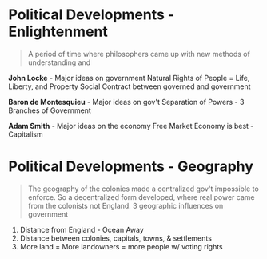 # Political Developments - Enlightenment
> A period of time where philosophers came up with new methods of understanding and 

**John Locke** - Major ideas on government
  Natural Rights of People = Life, Liberty, and Property
  Social Contract between governed and government

**Baron de Montesquieu** - Major ideas on gov't
  Separation of Powers - 3 Branches of Government
  
**Adam Smith** - Major ideas on the economy
  Free Market Economy is best - Capitalism

# Political Developments - Geography
> The geography of the colonies made a centralized gov't impossible to enforce. So  a decentralized form developed, where real power came from the colonists not England.
3 geographic influences on government
1. Distance from England - Ocean Away
2. Distance between colonies, capitals, towns, & settlements
3. More land = More landowners = more people w/ voting rights
